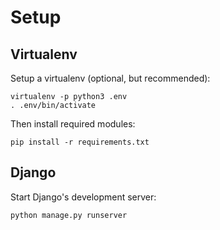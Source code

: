 # Setup

## Virtualenv

Setup a virtualenv (optional, but recommended):

    virtualenv -p python3 .env
    . .env/bin/activate

Then install required modules:

    pip install -r requirements.txt

## Django

Start Django's development server:

    python manage.py runserver

<!--
TODO:
~ support 8-connected and disjoint symbols
 * partially supported in transformations (hackish - only if there's a region in top-left corner)
- allow whole area to select symbol (even gaps)
- enlarge/pop-up symbols on hover
- allow transforming to higher resolution symbols by upscaling whole image 
  - keep aspect ratio
- make transformnation rules visible in UI
- allow custom transformation rules
- setup saving of transformation rules, notes and settings (localstorage/save file)
- combine all pages into single image? (automatically)

- add auto detection of:
 - symbols, based on connectivity
 - symbols, based on rectangular regions
 - symbols, based on separation
 - empty area (grids)

- include source images in repo
- include full explanation/guide in readme
- analyse source images for assumptions
 - consider "Principles of grouping", "Gestalt psychology", "Visual design elements and principles"
- add tests 
-->